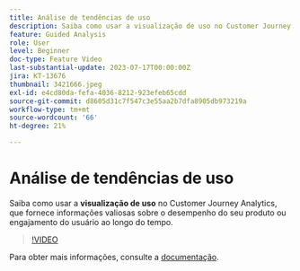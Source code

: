 ```yaml
---
title: Análise de tendências de uso
description: Saiba como usar a visualização de uso no Customer Journey Analytics, que fornece informações valiosas sobre o desempenho do seu produto ou engajamento do usuário ao longo do tempo.
feature: Guided Analysis
role: User
level: Beginner
doc-type: Feature Video
last-substantial-update: 2023-07-17T00:00:00Z
jira: KT-13676
thumbnail: 3421666.jpeg
exl-id: e4cd80da-fefa-4036-8212-923efeb65cdd
source-git-commit: d8605d31c7f547c3e55aa2b7dfa8905db973219a
workflow-type: tm+mt
source-wordcount: '66'
ht-degree: 21%

---
```


# Análise de tendências de uso

Saiba como usar a **visualização de uso** no Customer Journey Analytics, que fornece informações valiosas sobre o desempenho do seu produto ou engajamento do usuário ao longo do tempo.

>[!VIDEO](https://video.tv.adobe.com/v/3421666/?learn=on)

Para obter mais informações, consulte a [documentação](https://experienceleague.adobe.com/docs/analytics-platform/using/guided-analysis/trends/usage.html?lang=pt-BR).
